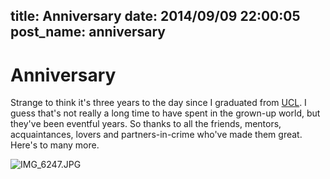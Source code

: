title: Anniversary
date: 2014/09/09 22:00:05
post_name: anniversary
---
# Anniversary

Strange to think it's three years to the day since I graduated from [UCL](http://ucl.ac.uk). I guess that's not really a long time to have spent in the grown-up world, but they've been eventful years. So thanks to all the friends, mentors, acquaintances, lovers and partners-in-crime who've made them great. Here's to many more.  
  
![IMG_6247.JPG](https://henryaj.files.wordpress.com/2014/09/img_6247.jpg)
